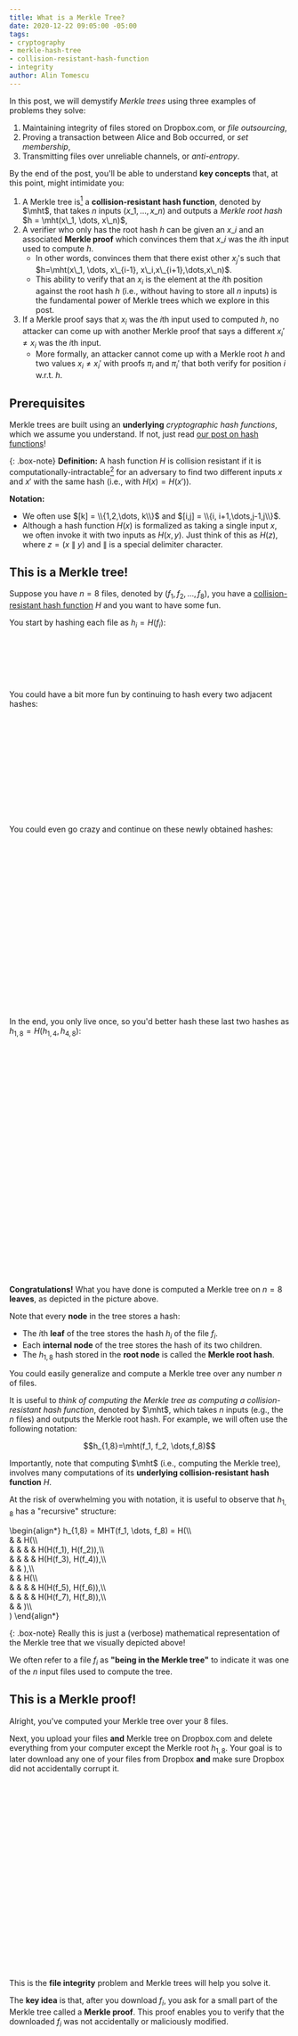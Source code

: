 ```yaml
---
title: What is a Merkle Tree?
date: 2020-12-22 09:05:00 -05:00
tags:
- cryptography
- merkle-hash-tree
- collision-resistant-hash-function
- integrity
author: Alin Tomescu
---
```


In this post, we will demystify _Merkle trees_ using three examples of problems they solve:

 1. Maintaining integrity of files stored on Dropbox.com, or _file outsourcing_,
 1. Proving a transaction between Alice and Bob occurred, or _set membership_,
 1. Transmitting files over unreliable channels, or _anti-entropy_.
 <!-- 1. Signing many documents fast, or _batch signing_. -->
 <!-- 1. Proving Alice's current Ethereum balance is 20 ETH, or _proving dictionary lookups_. -->

<p hidden>$$
\def\mht{\mathsf{MHT}}
\def\mrh{h_{\mathsf{root}}}
\def\vect#1{\boldsymbol{\vec{#1}}}
$$</p>

By the end of the post, you'll be able to understand **key concepts** that, at this point, might intimidate you:

 1. A Merkle tree is[^consideredtobe] a **collision-resistant hash function**, denoted by $\mht$, that takes $n$ inputs $(x\_1, \dots, x\_n)$ and outputs a _Merkle root hash_ $h = \mht(x\_1, \dots, x\_n)$,
 1. A verifier who only has the root hash $h$ can be given an $x\_i$ and an associated **Merkle proof** which convinces them that $x\_i$ was the $i$th input used to compute $h$.
    + In other words, convinces them that there exist other $x_j$'s such that $h=\mht(x\_1, \dots, x\_{i-1}, x\_i,x\_{i+1},\dots,x\_n)$.
    + This ability to verify that an $x_i$ is the element at the $i$th position against the root hash $h$ (i.e., without having to store all $n$ inputs) is the fundamental power of Merkle trees which we explore in this post.
 1. If a Merkle proof says that $x_i$ was the $i$th input used to computed $h$, no attacker can come up with another Merkle proof that says a different $x_i'\ne x_i$ was the $i$th input.
    - More formally, an attacker cannot come up with a Merkle root $h$ and two values $x_i\ne x_i'$ with proofs $\pi_i$ and $\pi_i'$ that both verify for position $i$ w.r.t. $h$.

<!-- 1. Merkle tree are quite **versatile.** They can be used to hash sets, vectors, dictionaries, directed acyclic graphs (DAGs), and many other types of data.
    + Even better, when used to hash a set (or a dictionary), the Merkle tree can be "organized" carefully to allow for **non-membership proofs** of elements in the set (or of keys in the dictionary) -->

## Prerequisites

Merkle trees are built using an **underlying** _cryptographic hash functions_, which we assume you understand.
If not, just read [our post on hash functions][hashurl]!

{: .box-note}
**Definition:** A hash function $H$ is collision resistant if it is computationally-intractable[^handwave] for an adversary to find two different inputs $x$ and $x'$ with the same hash (i.e., with $H(x) = H(x')$).

**Notation:**

 - We often use $[k] = \\{1,2,\dots, k\\}$ and $[i,j] = \\{i, i+1,\dots,j-1,j\\}$.
 - Although a hash function $H(x)$ is formalized as taking a single input $x$, we often invoke it with two inputs as $H(x,y)$. Just think of this as $H(z)$, where $z=(x\ \|\ y)$ and $\|$ is a special delimiter character.

## This is a Merkle tree!

Suppose you have $n=8$ files, denoted by $(f_1, f_2, \dots, f_8)$, you have a [collision-resistant hash function][hashurl] $H$ and you want to have some fun.

You start by hashing each file as $h_i = H(f_i)$:

<!--
\begin{align\*}
h_1 &= H(f_1)\\\\\
h_2 &= H(f_2)\\\\\
    \vdots\\\\\
h_8 &= H(f_8)
\end{align\*}
-->

<div style="height: 80px; background: url(/uploads/merkle-tree-level-1.png) no-repeat bottom; background-size: 100% auto;"></div>

You could have a bit more fun by continuing to hash every two adjacent hashes:

<!--
\begin{align\*}
h_{1,2} &= H(h_1, h_2)\\\\\
h_{3,4} &= H(h_3,h_4)\\\\\
h_{5,6} &= H(h_5, h_6)\\\\\
h_{7,8} &= H(h_7,h_8)
\end{align\*}
-->

<div style="height: 180px; background: url(/uploads/merkle-tree-level-2.png) no-repeat bottom; background-size: 100% auto;"></div>

You could even go crazy and continue on these newly obtained hashes:

<!--
$$h_{1,4} = H(h_{1,2}, h_{3,4}), h_{5,8} = H(h_{5,6}, h_{7,8})$$
-->

<div style="height: 300px; background: url(/uploads/merkle-tree-level-3.png) no-repeat bottom; background-size: 100% auto;"></div>

In the end, you only live once, so you'd better hash these last two hashes as $h_{1,8} = H(h_{1,4}, h_{4,8})$:

<div style="height: 415px; background: url(/uploads/merkle-tree-level-4.png) no-repeat bottom; background-size: 100% auto;"></div>

**Congratulations!**
What you have done is computed a Merkle tree on $n=8$ **leaves**, as depicted in the picture above.

Note that every **node** in the tree stores a hash:

 - The $i$th **leaf** of the tree stores the hash $h_i$ of the file $f_i$.
 - Each **internal node** of the tree stores the hash of its two children.
 - The $h_{1,8}$ hash stored in the **root node** is called the **Merkle root hash**.

<!-- As we'll argue later, this Merkle root hash can be viewed as a collision-resistant hash of the 8 files. -->

You could easily generalize and compute a Merkle tree over any number $n$ of files.

It is useful to _think of computing the Merkle tree as computing a collision-resistant hash function_, denoted by $\mht$, which takes $n$ inputs (e.g., the $n$ files) and outputs the Merkle root hash.
For example, we will often use the following notation:

$$h_{1,8}=\mht(f_1, f_2, \dots,f_8)$$

Importantly, note that computing $\mht$ (i.e., computing the Merkle tree), involves many computations of its **underlying collision-resistant hash function** $H$. 

At the risk of overwhelming you with notation, it is useful to observe that $h_{1,8}$ has a "recursive" structure:

\begin{align\*}
h_{1,8} = MHT(f_1, \dots, f_8) = H(\\\\\
    & & H(\\\\\
    & & & & H(H(f_1), H(f_2)),\\\\\
    & & & & H(H(f_3), H(f_4)),\\\\\
    & &  ),\\\\\
    & & H(\\\\\
    & & & & H(H(f_5), H(f_6)),\\\\\
    & & & & H(H(f_7), H(f_8)),\\\\\
    & &  )\\\\\
)
\end{align\*}

{: .box-note}
Really this is just a (verbose) mathematical representation of the Merkle tree that we visually depicted above!

We often refer to a file $f_i$ as **"being in the Merkle tree"** to indicate it was one of the $n$ input files used to compute the tree.

<!--It is useful to number the **levels** of a Merkle tree built over $2^{k-1} < n\le 2^k$ leaves from 1 (i.e., the bottom level storing the leaves) to $k+1$ (i.e., the top level storing the root node).-->

## This is a Merkle proof!

Alright, you've computed your Merkle tree over your 8 files.

Next, you upload your files **and** Merkle tree on Dropbox.com and delete everything from your computer except the Merkle root $h_{1,8}$.
Your goal is to later download any one of your files from Dropbox **and** make sure Dropbox did not accidentally corrupt it.

<div style="height: 340px; background: url(/uploads/merkle-send-to-dropbox.png) no-repeat bottom; background-size: 100% auto;"></div>

This is the **file integrity** problem and Merkle trees will help you solve it.

The **key idea** is that, after you download $f_i$, you ask for a small part of the Merkle tree called a **Merkle proof**.
This proof enables you to verify that the downloaded $f_i$ was not accidentally or maliciously modified.

<div style="height: 340px; background: url(/uploads/merkle-proof-from-dropbox.png) no-repeat bottom; background-size: 100% auto;"></div>

<!--
Merkle trees allow you to verify that the file $f_i$ you downloaded from Dropbox was indeed the same file used to compute the Merkle root $h_{1,8}$.
-->

But how do you verify?

Well, observe that the Merkle proof for $f_i$ is exactly the subset of hashes in the Merkle tree that, together with $f_i$, allow you to recompute the root hash of the Merkle tree and check it matches the real hash $h_{1,8}$, **without knowing any of the other hashed files**.

So, to verify the proof, you simply "fill in the blanks" in the picture above by computing the missing hashes depicted with dotted boxes, in this order:
\begin{align\*}
    h_3' &= H(f_3)\\\\\
    h_{3,4}' &= H(h_3', h_4)\\\\\
    h_{1,4}' &= H(h_{1,2}, h_{3,4}')\\\\\
    h_{1,8}' &= H(h_{1,4}', h_{5,8})
\end{align\*}

Lastly, you check that the Merkle root $h_{1,8}'$ you computed above is equal to the Merkle root $h_{1,8}$ you kept locally!
If that's the case, then you can be sure you downloaded the correct $f_i$ (and we prove this later).

<div style="height: 340px; background: url(/uploads/merkle-proof-verification.png) no-repeat bottom; background-size: 100% auto;"></div>

<!-- In other words, such a Merkle proof is a **membership proof** of $f_i$ in the Merkle tree with root hash $h_{1,8}$. -->

{: .box-note}
But why does this check suffice as a proof that $f_i$ was downloaded correctly?
Here's some intuition.
Since the Merkle proof verified, this means you were able to recompute the root hash $h_{1,8}$ by using $f_i$ as the $i$th input and the Merkle proof as the remaining inputs.
If the proof verification had yielded the same hash $h_{1,8}$ but with a different file $f_i' \ne f_i$ as the $i$th input, then this would yield a collision in the underlying hash function $H$ used to build the tree.
This last observation is not trivial to see but we will help you see it later, when we argue security formally.
<!-- in the Merkle tree, which is modelled as collision-resistant hash function $\mht$. -->
<!-- This, in turn, can be turned into a collision-->

### Why use large Merkle proofs anyway?

Forget the Merkle tree!
Since you only have eight files, you could check integrity by storing their hashes $h_i=H(f_i)$ rather than their Merkle root $h_{1,8} = \mht(f_1, \dots, f_8)$.
After all, the $h_i$ hashes are much smaller than the files themselves.

Then, when you download $f_i$, you hash it as $y_i = H(f_i)$ and check that $h_i = y_i$.
Since $H$ is [collision-resistant][hashurl], you can be certain that $f_i$ was not modified.
(Indeed, we already discussed how [hash functions can be used for download file integrity][hashurl] in our previous post.)

One advantage of this approach is you no longer need to download Merkle proofs.

Unfortunately, the problem with this approach is you have to store $n$ hashes when you outsource $n$ files.
While this is fine when $n=8$, it is no so great when $n=1,000,000,000$!

_"But that's crazy! Who has one billion files?"_ you might protest.

Well, just take a look at the [Certificate Transparency (CT)][ct] project, which builds a Merkle tree over the set of all digital certificates of HTTPS websites.
These Merkle trees easily have hundreds of millions of leaves and are designed to scale to billions.

**Moral of the story:**
To avoid the need for the verifier to store a hash for each one of the $n$ outsourced file, we use Merkle trees.
This way, you only need to store a Merkle root hash (rather than $n$ hashes) and receive an $O(\log{n})$-sized Merkle proof with each downloaded file.

{: .box-note}
If you are still concerned about large Merkle proof size, you should look at more _algebraic_ **vector commitments (VCs)**, such as recent ones based on [polynomial commitments](https://alinush.github.io/2020/05/06/aggregatable-subvector-commitments-for-stateless-cryptocurrencies.html) or on [RSA assumptions](https://alinush.github.io/2020/11/24/Catalano-Fiore-Vector-Commitments.html).
However, be aware that VCs come with their own performance bottlenecks and other caveats.

## What else is a Merkle tree useful for?

Now that we know how a Merkle tree is computed and how Merkle proofs work, let's dig into a few more use-cases.

<!-- You are probably on this blog because you are interested in blockchains, so let's use a few relevant examples. -->

### Efficiently proving Bitcoin transactions were validated

Recall that a Bitcoin block is just a _set of transactions_ that were validated by a miner.

**Problem:**
Sometimes it is useful for _Alice_, who is running Bitcoin on her mobile phone, to verify that she received a payment transaction from _Bob_.

<img src="/uploads/merkle-bitcoin-1.png" />

**Inefficient, consensus-based solution:**
Alice could simply download every newly mined Bitcoin block on her phone and inspect the block for a transaction from Bob that pays her.
But this requires Alice to download a lot of data (1 MiB / block), which can be either slow or expensive, since mobile data costs money.
_(The unstated assumption here is that Alice relies on Bitcoin's proof-of-work consensus protocol to decide whether a block is valid. These consensus-related details are covered in other posts[^post1]$^,$[^post2] on this blog.)_

{: .box-warning}
**Insecure, polling-based solution:**
Note that Alice cannot just simply ask nodes on the Bitcoin network, _"Hey, was I paid by Bob?"_ since nodes can lie and say _"Yes, you were"_ showing her a transaction from Bob that is actually not yet incorporated into a block.

**Efficient, Merkle-based solution:**
If Alice was indeed paid by Bob, then Bitcoin can prove this to her via a **Merkle proof**. 
Specifically, Alice will ask a Bitcoin node if she was paid by Bob in the latest block, but instead of simply trusting the _"Yes, you were paid and here's the transaction"_ answer, she will ask the node to _prove membership of the transaction_ in the block via a Merkle proof.

Importantly, Alice never has to download the full block: she only needs to download a small part of the block called the **block header**, which contains the root of a Merkle tree built over all transactions in that block[^catena].
This way, Alice can verify the Merkle proof leading to Bob's transaction in this tree, which will assure her that Bob's transaction is in the block without having to download the other transactions.

<img src="/uploads/merkle-bitcoin-2.png" />

{: .box-warning}
This Merkle-based solution still requires Alice to rely on Bitcoin's proof-of-work consensus to validate block _headers_. 
However, since headers are 80 bytes, this is much more efficient than downloading full (1 MiB) blocks.
Furthermore, some of you might note that, because of Bitcoin's _chronologically-ordered_ Merkle tree, a node can still lie and say _"No, you weren't paid by Bob"_ and Alice would have no way to tell the truth _efficiently_ without actually downloading every new block and inspecting it.
One way this problem could be solved is by re-ordering Bitcoin's Merkle tree, either by the payer or by the payee's Bitcoin address.
We leave the details of this to another post.
<!-- We touch upon this briefly later, when discussing Ethereum's Merkle tree.-->

**Moral of the story:** 
The beauty of Merkle trees is that a _prover_, who has a large set of data (e.g., thousands of transactions) can convince a _verifier_, who has access to the set's Merkle root hash, that a piece of data (e.g., a single transaction) is in this large set by giving the verifier a Merkle proof.

### Downloading files over corrupted channels, or anti-entropy via Merkle trees

In our previous example, we showed how you could outsource your files to Dropbox and **detect** malicious or accidental modifications of any of your files.

Suppose the modifications were accidental due to an unreliable connection to Dropbox.
It would be nice if you could not just _detect_ these modifications but actually **recover** from them and eventually download the original, unmodified file.

**The naive solution** would be to simply restart the file download whenever you detect a modification via the Merkle-based technique we discussed before.
However, this could be painfully slow.
In fact, if the connection is sufficiently unreliable and if the file is sufficiently large, this might never terminate.

A **better solution** is to split the file into **blocks** and use the Merkle tree to detect modifications _at the block level_ (i.e., at a finer granularity) rather than at the file level.
This way, you only need to restart the download for incorrectly downloaded blocks, which helps you make steady progress.

To keep things simple, we will focus on a simpler scenario where just one file is outsourced to Dropbox rather than $n$ files.
We will discuss later how this can be generalized to $n$ files.

#### Inefficient: Recovering corrupted file blocks with one Merkle proof per block

As we said above, we will split the file $f$ into, say, $b=8$ **blocks**:

$$f = ( f^1, f^2,\dots, f^8 )$$

Then, we will build a Merkle tree over these 8 blocks:

<img src="/uploads/merkle-anti-entropy-1.png" />

As before, you send $f$ and the Merkle tree to Dropbox, and you store $h_{1,8}$ locally.

Next, to download $f$ reliably, you will now download each block of $f$ with its Merkle proof, which you verify as discussed in the beginning of the post.
And if a block's proof does not verify, you ask for that block and its proof again until it does.
Ultimately, the unreliable channel will become reliable and the proof will verify.

This approach is better than the previous one because, when the channel is unreliable, you do not need to restart the download of $f$ from scratch.
Instead, you only restart the download for the specific block of $f$ that failed downloading.

{: .box-note}
Note that there's an interesting choice of block size to be made, as a function of the unreliability of the channel.
However, this is beyond the purpose of this post.
Also note that there are other ways to deal with unreliable channels, such as error-correcting codes, which again are beyond the purpose of this post.

<!-- this **first solution** always involves downloading all $b-1$ hashes in the Merkle tree (roughly[^pow2]), in addition to the blocks themselves. -->
Unfortunately, in this **first solution**, you are re-downloading the full Merkle tree, in addition to the blocks themselves.
This is because Dropbox sends a Merkle proof for _every_ block[^dedup], **even if that block is correct**.

We will fix this next.

#### Recovering corrupted file blocks with one Merkle proof per *corrupted* block

A **better solution** is to observe that you can first _optimistically_ download all $b=8$ blocks, and rebuild the Merkle tree over them.
If you get the same root hash $h_{1,8}$, you have downloaded the file $f$ correctly and you are done!

Otherwise, let's go through an example to see how you would identify the corrupted blocks.
Assume, for simplicity, that only block $5$ (denoted by $f^5$) is corrupted.
Then, the Merkle tree you re-compute during the download would differ _only slightly_ from the one you originally computed above.

Specifically, you would re-compute the tree below, with the difference highlighted in red:

<img src="/uploads/merkle-anti-entropy-2.png" />

If all blocks were correct, you expect the root hash of the Merkle tree above to be $h_{1,8}$.
However, the blocks you downloaded yielded a different root hash $h_{1,8}'$.
This tells you some of the blocks are corrupted!

Even better, you realize that either:

 1. Some of the first $b/2$ blocks were corrupted,
 2. Some of the last $b/2$ blocks were corrupted,
 3. Or both!

And because you have the actual root hash $h_{1,8}$, you can actually tell which one of these cases you are in!
How?
You simply ask for the children $(h_{1,4}, h_{5,8})$ of the root $h_{1,8}$ until you receive the correct ones that verify: i.e., the ones such that $h_{1,8} = H(h_{1,4}, h_{5,8})$.

Once you have the correct children, you immediately notice that you computed the correct $h_{1,4}$ but computed a different $h_{5,8}'$ instead of $h_{5,8}$.
This tells you the first 4 blocks were correct, but the last 4 were not. 
As a result, you can now ignore the first (correct) half of the Merkle tree for blocks $f^1,\dots,f^4$ and focus on the second (corrupted) half for blocks $f^5,\dots,f^8$.

<img src="/uploads/merkle-anti-entropy-3.png" />

In other words, you have now reduced your initial problem of to a smaller subproblem!
Specifically, you must now identify the corrupted block amongst blocks $f^5,\dots,f^8$.
And, since you now know that their real Merkle root hash is $h_{5,8}$, you just need to recursively apply the same technique!

Importantly, you should convince yourself that this approach works even if there is more than one corrupted block: you will just have more sub-problems.
Furthermore, note that if all blocks are corrupted, then this approach effectively downloads all Merkle hashes in the tree.
However, if just one block is corrupted, this approach will only download the hashes along the path to that block (i.e., the ones in red in the figure above) and the Merkle proof for that block (i.e., the sibling nodes of the red nodes).

In general, this approach only downloads (roughly) a Merkle proof _per corrupted block_, without re-downloading common hashes across different proofs.
In contrast, the first solution downloaded one Merkle proof _per downloaded block_, even if the block was correct!

#### Generalizing to more than one file

We can generalize the approach above to multiple files.
The key idea is to build a Merkle tree over each file's blocks as already described.
If we have $n$ files, we get $n$ Merkle trees with root hashes $r_1, r_2, \dots, r_{n-1}$ and $r_n$, respectively.
Next, we build another Merkle tree over these root hashes.
Lastly, denote this tree's root hash by $z_{1,n}$.

For example, here's what this would look like when $n=8$:

<img src="/uploads/merkle-anti-entropy-4.png" />

Now, when downloading, say, the 2nd file $f_2$ over an unreliable channel, you first ask for the 2nd leaf of the Merkle tree with root $z_{1,8}$, which is $r_2$, together with a Merkle proof.
Once again, because the channel is unreliable, you might have to ask multiple times until the proof verifies.
Finally, once you have $r_2$, you can run the protocol described above, since you have the root hash of $f_2$'s Merkle tree! 

<!--
It could be that either:

 - some of the first $b/2$ blocks were downloaded incorrectly,
 - some of the last $b/2$ blocks were downloaded incorrectly, 
 - or both!

To tell which half of the file is invalid, you ask for the left and right hashes $h_L, h_R$ under the root $\ell_i$ and verify their correctness by checking if $\ell_i = H(h_L, h_R)$.
Importantly, note that $h_L$ is the Merkle root built over the first $b/2$ blocks while $h_R$ is the one for the last $b/2$ blocks:

\begin{align}
h_L &= \mht(f_i^1,\dots,f_i^{b/2})\\\\\
h_R &= \mht(f_i^{b/2+1},\dots,f_i^b)
\end{align}

Next, you check if the corresponding hashes you computed from the $b$ downloaded blocks match $h_L$ and $h_R$.
If one of them matches, then you are guaranteed its corresponding blocks were downloaded correctly.
If one (or both) of them does not match, you can now recurse on these hashes, reducing the problem of size $b$ to a problem of size $b/2$ (or to two problems of size $b/2$).


This is very nice in practice, since it could turn out that, say, the last $b/2$ blocks under $h_R$ are all correct, in which case, you never need to ask for any more Merkle hashes in that side of $f_i$'s lower Merkle tree.

Even if both halves of the file are corrupted, you can identify the individual corrupted blocks by repeating the process above recursively until you get to a subproblem of size one: i.e., you have the correct hash of two blocks in the bottom of the tree but the two blocks you've downloaded do not verify against this hash.
Therefore, you can ask Dropbox.com to resend those two blocks until they verify.

{: .box-warning}
**A small clarification:** It could be that only one of these two blocks are corrupted and not both of them.
However, you would have no way of knowing which one.
This is why you must ask for both.
To avoid this overhead, you can build the Merkle tree over the hashes $H(f_i^j)$, rather than over the $f_i^j$ blocks directly.
This way, a subproblem of size one involves you having the hash of single block and asking the server for that block only.
-->

<!-- 
For simplicity, assume each file has $b$ blocks.
Since you have $n$ files, this means you'll have $n\times b$ blocks in total.

You can now build a Merkle tree over these $n\times b$ blocks and store it on Dropbox.com.

**TODO: picture with full upper & lower Merkle tree**

As explained in the beginning of the post, we can think of the Merkle tree as hash function $\mht$ that takes multiple inputs (e.g., the $n\times b$ blocks) and outputs the Merkle root $h$:

$$h=\mht(f_1^1,\dots,f_1^b\mathbf{, }\ f_2^1,\dots, f_2^b\mathbf{, }\ \dots\mathbf{, }\ f_n^1,\dots,f_n^b)$$ 

Next, let us focus on the Merkle **sub**tree built over just the blocks of file $f_i$ (highlighted above in **TODO:** pick color).
We notice two things.
First, this is just a Merkle tree over the $b$ blocks of file $f_i$.
We'll refer to this as the $i$th **lower Merkle tree** and we'll use $\ell_i$ to denote its root hash:

$$\ell_i = \mht(f_i^1,\dots,f_i^b)$$

Second, we'll refer to the Merkle tree built over all these $\ell_i$ Merkle hashes as **the upper Merkle tree**.
In other words, the Merkle root hash $h$ can be expressed as:

\begin{align}
h &= \mht(\ell_1, \dots, \ell_n)\\\\\
  &= \mht(f_1^1,\dots,f_1^b\mathbf{, }\ f_2^1,\dots, f_2^b\mathbf{, }\ \dots\mathbf{, }\ f_n^1,\dots,f_n^b)
\end{align}

Note that the upper Merkle tree has $n$ leaves, where $\ell_i$ is the $i$th leaf.
-->

<!--
Suppose you are trying to download $f$ from Dropbox and you have the Merkle root $h$ built over it.
First, you ask Dropbox for $f$'s lower Merkle tree root $\ell_i$, together with a Merkle proof w.r.t. the root hash $h$.
Since the connection is unreliable, you might get a bad $\ell_i$, or a bad proof, or both. 
Nonetheless you repeat until you receive an $\ell_i$ whose proof verifies.

You now have the Merkle root $\ell_i$, which was built over $f_i$'s blocks.
-->

<!--

Note that the lower Merkle tree for a file $f_i$ can be split into a _left_ and _right_ Merkle trees:

 1. The Merkle tree for the left blocks of the file $f_i^1,\dots,f_i^{b/2}$ with root hash **TODO**
 2. The Merkle tree for the right blocks of the file $f_i^{b/2+1},\dots,f_i^b$ with root hash **TODO**

Also note that the root hash of $f_i$'s Merkle tree is just the hash of **TODO** and **TODO**.

This is the key observation that helps us identify which parts of $f_i$ have been corrupted during a download.
Specifically, if $f_i$'s hash doesn't match the Merkle root **TODO**, we can split the problem into two halves by checking if the left blocks of $f_i$ have the correct hash **and** if the right blocks of $f_i$ have the correct hash.

After we download a file, say $f_i$ of $b=4$ blocks, we will start an **anti-entropy protocol** to detect which blocks of the file have been incorrectly downloaded:
<!-- ask for a Merkle proof to check its integrity.
If it verifies, we are done.
Otherwise, we will -->

<!--

 1. We ask Dropbox for a Merkle proof to the _lower Merkle root_ for $f_i$ (i.e., **TODO: notation** in the figure above).
 1. We check it matches the actual Merkle root hash of the downloaded $f_i$, which we compute as $\mht(f_i^1,\dots,f_i^4)$.
 1. If it matches, we've downloaded the correct $f_i$.
 1. Otherwise, we recursively check if we correctly downloaded the left half of the file $f_i^1,f_i^2$ and the right half of the file $f_i^3, \dots,f_i^4$.
 1. Note that due to the recursive structure of the Merkle tree, both halves of the files have their own Merkle trees, whose roots are the children of **TODO: notation from above**.

-->

<!-- ### Proving account balances in Ethereum via ordered Merkle trees

So far, we've discussed building Merkle trees over **vectors** of elements numbered from $1$ to $n$.
The elements were either full files, or blocks of files.
However, there's a plethora of other _data structures_, beyond vectors, that one can **"Merkleize"**, or compute a Merkle tree over.

A useful data structure is a **dictionary**, which maps a **key** to a _unique_ **value**.
For example, the state of the Ethereum cryptocurrency is represented as a dictionary that maps each user's _address_ to that user's balance in ETH. 
Here, the address is the key and the balance is the value. 
<small>(If you do not recall, a user's address is just a hash of that user's public key.)</small>

In Ethereum, it is sometimes useful to prove a user's balance to a validator who only has access to the Ethereum block hashes, rather than the Ethereum full state[^CPZ18] (which would make the validator's job trivial).
For example, so-called stateless validators who get a transaction transferring $v$ ETH from Alice to Bob will need a proof that Alice has balance $\ge v$.

Without describing Ethereum's exact Merkle tree design, here's how one would design such a Merkle tree.
-->

<!-- ### Batch signing via Merkle trees -->

## Want more?

Well, I hope you found all of this fascinating and want to learn more.
You could start by going to the bonus section below and reading our formal security proof for Merkle trees.

Then, you could read my three favorite Merkle tree papers, which I think are highly approachable even for beginners.

First, you should read the paper on **history trees** by Crosby and Wallach[^CW09].
History trees are Merkle trees that "grow" from left to right, in the sense that one is only allowed to append new leafs to the right of the tree.

Despite their simplicity, history trees are incredibly powerful since they support _append-only proofs_: given an older tree of $t$ leaves and a new tree of $t'=t+\Delta$ leaves, one can prove (using a succinct $O(\log{t'})$-sized proof) that the new tree includes all the leaves from the old tree.
This makes history trees very useful for building append-only logs such as [Certificate Transparency (CT)][ct], which is at the core of securing HTTPS.

{: .box-note}
_"Append-only logs? Don't you mean blockchains?"_ you ask.
Nope, I do not.
These logs have a different mechanism to detect (rather than prevent) forks.
However, each fork is always provably extended in append-only fashion using the proofs described above.

Second, you should read the paper on CONIKS by Melara et al[^MBBplus15].
CONIKS is also a transparency log, but geared more towards securing instant messaging apps such as Signal, rather than HTTPS.
One interesting thing you'll learn from this paper is how to lexicographically-order your Merkle trees so you can prove something is **not** in the tree, as we briefly touched upon in the Bitcoin section.
In fact, I believe this paper takes the most sane, straightforward approach to doing so.
Specifically, CONIKS builds a **Merkle prefix tree**, which is much simpler to implement than any binary search tree or treap (at least in my own experience).
It also has the advantage of having expected $O(\log{n})$ height if the data being Merkle-ized is not adversarially-produced.

{: .box-note}
A related paper is would be the Revocation Transparency (RT) manuscript[^LK15], which CONIKS can be regarded as improving upon in terms of proof size and other dimensions.

Third, you should read the Verifiable Data Structures[^ELC16] manuscript by the Certificate Transparency (CT) team, which combines a history tree with a lexicographically-ordered tree (such as CONIKS) into a single system with its own advantages.

At the end of the day, I think what I'm trying to say is _"why don't you go read about transparency logs and come write a blog post on Decentralized Thoughts so I don't have to do it!"_ :)


## Bonus: A Merkle tree is a collision-resistant hash function

A very simple way to think of a Merkle hash tree with $n$ _leaves_ is as a collision-resistant hash function $\mht$ that takes $n$ inputs[^contrast] and ouputs a $2\lambda$-bit hash, a.k.a. the _Merkle root hash_.
More formally, the _Merkle hash function_ is defined as:

$$\mht : \left(\{0,1\}^*\right)^n \rightarrow \{0,1\}^{2\lambda}$$

And the Merkle root of some input $\vect{x} = (x_1,\dots, x_n)$ is denoted by:

$$h = \mht(x_1,\dots,x_n)$$

Here, $\lambda$ is a _security parameter_ typically set to 128, which implies Merkle root hashes are 256 bits.

{: .box-warning}
**Theorem (Merkle trees are collision-resistant)**: It is unfeasible to find two sets of leaves $\vect{x} = (x_1, \dots, x_n)$ and $\vect{x}' = (x_1', \dots, x_n')$ such that $\vect{x}\ne \vect{x}'$ but $\mht(\vect{x}) = \mht(\vect{x'})$.

Instead of proving this theorem, we'll prove an even stronger one below, which implies this one.
However, if you want to prove this theorem, all you have to do is show that the existence of these two "inconsistent" sets of leaves implies a collision in the underlying hash function $H$.
In fact, in the proof, you will "search" for this collision much like the anti-entropy protocol described above searches for corrupted blocks!

{: .box-warning}
**Theorem (Merkle proof consistency):** It is unfeasible to output a Merkle root $h$ and two "inconsistent" proofs $\pi_i$ and $\pi_i'$ for two different inputs $x_i$ and $x_i'$ at the $i$th leaf in the tree of size $n$.

**Proof:**
The Merkle proof for $x_i$ is $\pi_i = ((h_1, b_1), \dots, (h_k,b_k))$, where the $h_i$'s are **sibling hashes** and the $b_i$'s are **direction bits**.
Specifically, if $b_i = 0$, then $h_i$ is a left child of its parent node in the tree and if $b_i=1$, then it's a right child.

{: .box-note}
In our previous discussion, we never had to bring up these _direction bits_ because we always visually depicted a specific Merkle proof. 
However, here, we need to reason about _any_ Merkle proof for _any_ arbitrary leaf.
Since such a proof can "take arbitrary left and right turns" as it's going down the tree, we use these direction bits as "guidance" for the verifier.
(A careful reader might notice that the direction bits can actually be derived from the leaf index $i$ being proved and don't actually need to be sent with the proof: the direction bits are obtained by flipping $i$'s binary representation.)

Roughly speaking, to verify $\pi_i$, the verifier uses $x_i$ together with the sibling hashes and the direction bits to compute the hashes $(z_1, \dots, z_{k+1})$ along the path from $x_i$ to the root.
More precisely, the verifier:

 1. Sets $z_1 = x_i$.
 2. For each $j\in[2,k]$, computes $z_j$ as follows:
    + If $b\_{j-1} = 1$, then $z\_j = H(z\_{j-1}, h\_{j-1})$
    + If $b\_{j-1} = 0$, then $z\_j = H(h\_{j-1}, z\_{j-1})$

Lastly, the verifier checks if $z_{k+1}$ equals the Merkle root hash $h$.
If it does, then the verification succeeds.
Otherwise, it fails.

{: .box-note}
Do not be intimidated by all the math above: we are merely generalizing the Merkle proof verification that we visually depicted in the Dropbox file outsourcing example at the beginning of this post.

<!--This is what is often referred to as _"hashing up the tree"_ from position $i$ when verifying the proof $\pi_i$.-->

Similarly, the proof for $x_i'$ is $\pi_i' = ((h_1', b_1), \dots, (h_k', b_k))$.
Note that the $h_i'$ hashes could differ from the $h_i$ hashes, but the direction bits are the same, since both proofs are for the $i$th leaf in the tree.

Since both proofs verify, the verification of the second proof $\pi_i'$ for $x_i'$ will yield hashes $\\{z\_1',z\_2',\dots,z\_{k+1}'\\}$ along the same path from $x_i'$ to the root such that $z_{k+1}' = h$.

But recall from the verification of the first proof $\pi_i$ that we also have $z_{k+1} = h$.
Thus, $z_{k+1} = z_{k+1}'$.
This is merely saying that, since both proofs verify, they yield the same root hash $h = z_{k+1} = z'_{k+1}$.

The next step is to reason about how the two different $x_i\ne x_i'$ could have possibly "hashed up" to the same root hash $h$.
(Spoiler alert: only by having a collision in the underlying hash function $H$.)
I think this is best explained by considering a few extreme cases and then generalizing.
(Note that these are not the _only_ two cases; just two particularly enlightening ones.)

**Extreme case \#1**: 
One way would have been for the proof verification to yield $z\_j \ne z\_j'$ for all $j\in[k]$ (but not for $j=k+1$ since that's the level of the Merkle root).
In this case, without loss of generality, assume $b_k = 1$.
Then, we would have $h = z\_{k+1} = H(z\_k, h\_k)$ and $h = z\_{k+1}' = H(z\_k', h\_k')$.
But since $z\_k \ne z\_k'$, this gives a collision in $H$!
(Alternatively, if $b_k = 0$, just switch the inputs to the hash function.)

**Extreme case \#2**: 
Another way would have been for the proof verification to yield $z\_j = z\_j'$ for all $j\in[2, k+1]$ (but not for $j=1$ since that's the level of $x_i$ and $x_i'$ and they are not equal).
In this case, without loss of generality, assume $b_1 = 1$.
Then, we would have $z\_2 = H(x\_1, h\_1)$ and $z\_2' = H(x\_1', h\_1')$.
(Again, if $b_k = 0$, just switch $H$'s inputs.)
But since $z\_2 = z\_2'$ and $x\_i\ne x\_i'$, this gives a collision in $H$!

The point here is to see that, no matter what the two inconsistent proofs are, one can always work their way back to a collision in $H$, whether that collision is at the top of the tree (extreme case #1), at the bottom of the tree (extreme case #2) or anywhere in between, which we discuss next.

You should now be able to see more easily that, as long as $x_i\ne x_i'$ but the computed root hashes are the same (i.e., $z_{k+1} = z_{k+1}' = h$), then there must exist some level $j\in [k]$ where there is a collision:

\begin{align\*}
\exists\ \text{level}\ j\in [k]\ & \text{s.t.}\ 
\begin{cases}
H(z_{j-1}, h_{j-1}) = H(z_{j-1}', h_{j-1}'),\ \text{if}\ b_{j-1} = 1\\\\\
H(h_{j-1}, z_{j-1}) = H(h_{j-1}', z_{j-1}'),\ \text{if}\ b_{j-1} = 0
\end{cases}
\\\\\
\\\\\
& \text{but with}\ z_{j-1}\ne z_{j-1}'\ \text{or}\ h_{j-1}\ne h_{j-1}'
\end{align\*}

(Again, recall that $z_1 = x_i$ and $z_1'=x_i'$.)
But such a collision at level $j$ implies a break in the collision-resistance of $H$, which is a contradiction.
QED.

{: .box-note}
The claim about the existence of such a level $j$ might not be easy to understand at first glance.
It is best to draw yourself a Merkle proof together with the hashes computed during its verification and run through the following mental exercise: 
<br />
<br />
Start at the root of the tree, at level $k+1$!
Since both proofs verify and yield the same root hash, it could be that we either have a collision in $H$ at this level or we don't.
If we do have a collision, we are done.
If we do not, then we know that $z_k = z_k'$ and $h_k = h_k'$.
<br />
<br />
Next, work your way down and continue on the subtree with root hash $z_k = z_k'$.
Again, it must be that either there was a collision or that $z_{k-1} = z_{k-1}'$ and $h_{k-1} = h_{k-1}'$.
If there was a collision, we are done.
Otherwise, we continue recursively.
<br />
<br />
In the end, we will get to the bottom level which is guaranteed to have $z_1\ne z_1'$ (because $x_i\ne x_i'$) while $z_2 = z_2'$ from the previous level, which yields a collision.
This is actually the _extreme case \#2_ that we've handled above!
No matter what, there will always be a collision!

## Acknowledgments

Special thanks to [Ittai Abraham](https://decentralizedthoughts.github.io/about-ittai/) for reviewing a draft of this post and sending insightful comments.

{% include_relative bib.md %}

[^catena]: For a simple explanation of Bitcoin's block structure, see the author's [presentation on Catena](https://alinush.github.io/talks.html#catena-efficient-non-equivocation-via-bitcoin), #shamelessplug.
[^consideredtobe]: To be more specific, a Merkle tree **can be viewed as** a hash function on $n$ inputs, but can be so much more than that. For example, when Merkle hashing a _dictionary_ with a large key space, a Merkle tree can be viewed as a hash function on $2^{256}$ inputs, where most of them are not set (i.e., "null"), which makes computing it (in a careful manner) feasible. Importantly, these kinds of Merkle trees allow for **non-membership** proofs of inputs that are set to null.
[^contrast]: In contrast, the collision-resistant functions $H$ we discussed in our [previous post][hashurl] take just one input $x$ and hash it as $h = H(x)$.
[^dedup]: I'm assuming Dropbox is smart and doesn't send a hash twice when it's shared by two proofs. This is why the overhead is only $b-1$.
[^handwave]: Computational intractability would deserve its own post. For now, just think of it as _"no algorithm we can conceive of can break collision resistance **and** finish executing before the heat death of the Universe."_
[^post1]: [The First Blockchain or How to Time-Stamp a Digital Document](/2020-07-05-the-first-blockchain-or-how-to-time-stamp-a-digital-document/)
[^post2]: [Security proof for Nakamoto Consensus](/2019-11-29-Analysis-Nakamoto/)
[^pow2]: If a Merkle tree has $b$ leaves **and** $b=2^k$, then it has $b-1$ internal hashes (including the root hash). For example, a tree of 4 leaves has 3 internal hashes: the two parents and the root.

[ct]: https://en.wikipedia.org/wiki/Certificate_Transparency
[hashurl]: /2020-08-28-what-is-a-cryptographic-hash-function
